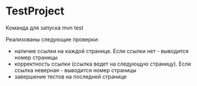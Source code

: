 # TestProject

Команда для запуска mvn test

Реализованы следующие проверки:
- наличие ссылки на каждой странице. Если ссылки нет - выводится номер страницы
- корректность ссылки (ссылка ведет на следующую страницу). Если ссылка неверная - выводится номер страницы
- завершение тестов на последней странице 

